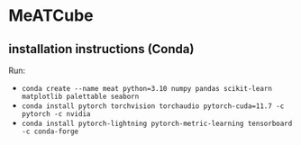 # MeATCube


## installation instructions (Conda)
Run:
- `conda create --name meat python=3.10 numpy pandas scikit-learn matplotlib palettable seaborn`
- `conda install pytorch torchvision torchaudio pytorch-cuda=11.7 -c pytorch -c nvidia`
- `conda install pytorch-lightning pytorch-metric-learning tensorboard -c conda-forge`